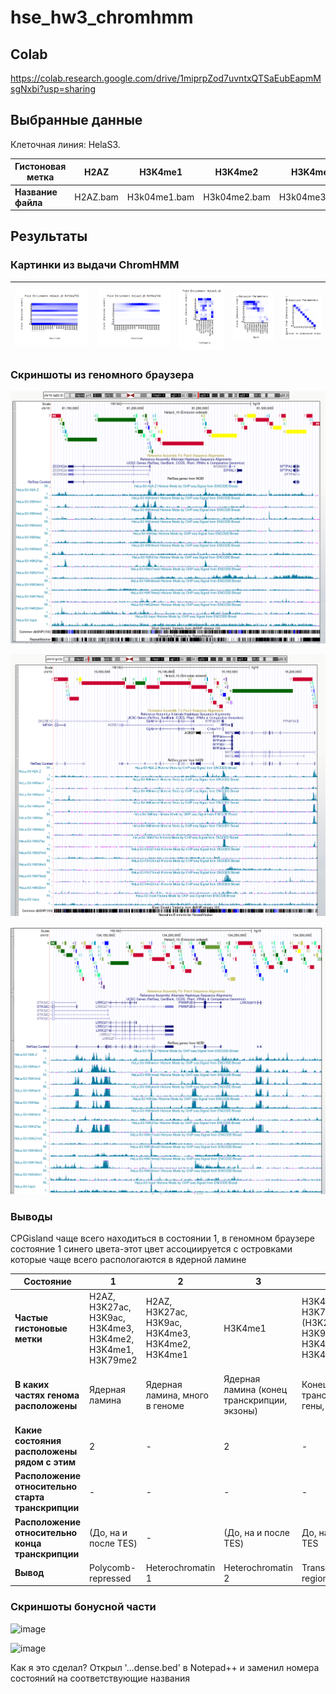 # hse_hw3_chromhmm

## Colab

https://colab.research.google.com/drive/1miprpZod7uvntxQTSaEubEapmMsgNxbi?usp=sharing

## Выбранные данные

Клеточная линия: HelaS3.

| **Гистоновая метка** | H2AZ | H3K4me1 | H3K4me2 | H3K4me3 | H3K9ac | H3K9me3 | H3K27ac | H3K27me3 | H3K36me3 | H3K79me2 | H4K20me1 | Контроль |
| ------------- | ------------- |--------------------| -- | -- | -- | -- | -- | -- | -- | -- | -- | -- |
| **Название файла** | H2AZ.bam | H3k04me1.bam | H3k04me2.bam | H3k04me3.bam | H3k09ac.bam | H3k09me3.bam | H3k27ac.bam | H3k27me3.bam | H3k36me3.bam | H3k79me2.bam | H4k20me1.bam | ControlStdAlnRep1.bam |


## Результаты

### Картинки из выдачи ChromHMM

| ![image](https://github.com/shaggy99999/hse_hw3_chromhmm/blob/main/results%2010/Helas3_10_RefSeqTES_neighborhood%20(1).png) | ![image](https://github.com/shaggy99999/hse_hw3_chromhmm/blob/main/results%2010/Helas3_10_RefSeqTSS_neighborhood.png) | ![image](https://github.com/shaggy99999/hse_hw3_chromhmm/blob/main/results%2010/Helas3_10_overlap.png) | ![image](https://github.com/shaggy99999/hse_hw3_chromhmm/blob/main/results%2010/emissions_10.png) | ![image](https://github.com/shaggy99999/hse_hw3_chromhmm/blob/main/results%2010/transitions_10.png) |
| ------------- | ------------- |--------------------| -- | -- |

### Скриншоты из геномного браузера

![image](https://github.com/shaggy99999/hse_hw3_chromhmm/blob/main/images/2022-03-24_16-10-09.png)

![image](https://github.com/shaggy99999/hse_hw3_chromhmm/blob/main/images/2022-03-24_16-45-21.png)

![image](https://github.com/shaggy99999/hse_hw3_chromhmm/blob/main/images/2022-03-24_16-46-44.png)

### Выводы
CPGisland чаще всего находиться в состоянии 1, в геномном браузере состояние 1 синего цвета-этот цвет ассоциируется с островками которые чаще всего распологаются в ядерной ламине

| **Состояние** | 1 | 2 | 3 | 4 | 5 | 6 | 7 | 8 | 9 | 10 |
| ------------- | ------------- |--------------------| -- | -- | -- | -- | -- | -- | -- | -- |
| **Частые гистоновые метки** | H2AZ, H3K27ac, H3K9ac, H3K4me3, H3K4me2, H3K4me1, H3K79me2 | H2AZ, H3K27ac, H3K9ac, H3K4me3, H3K4me2, H3K4me1 | H3K4me1 | H3K4me2, H3K79me2 (H3K27ac, H3K9ac, H3K4me3, H3K4me1) | H3K79me2 (H3K4me1, H4K20me1, H3K36me3) | H3K79me2,  H4K20me1, H3K36me3 | H4K20me1 | H2AZ, H4K20me1, H3K9me3 (H3K9ac, H3K79m2, H3K27me3) | H4K20me1, H3K27me3 | H3K36me3, H3K79me2, H4K20me1 | 
| **В каких частях генома расположены** | Ядерная ламина | Ядерная ламина, много в геноме | Ядерная ламина (конец транскрипции, экзоны) | Конец транскрипции, гены, экзоны | Гены (конец транскрипции, экзоны) | Гены, конец транскрипции (экзоны) | Ядерная ламина, конец транскрипции | Примерно равное распределение по всем категориям | CpG, экзоны, старт транскрипции | Конец транскрипции, гены, экзоны |
| **Какие состояния расположены рядом с этим** | 2 | - | 2 | - | 4, 6 | 5, 10, 4 | 2, 8 | 7, 9, 2, 1 | 8, 10 | 6, 9 |
| **Расположение относительно старта транскрипции** | - | - | - | - | - | (до и после TSS) | (до TSS) | На TSS (до TSS) | На TSS и по обе стороны | (До) и после TSS |
| **Расположение относительно конца транскрипции** | (До, на и после TES) | - | (До, на и после TES) | До, на и после TES | (До и на TES) | (До, на и после TES) | (После TES) | (До, на и после TES) | До (на и после TES) | До, на (и после TES) |
| **Вывод** | Polycomb-repressed | Heterochromatin 1 | Heterochromatin 2 | Transcribed region 1 | Transcribed region 2 | Transcribed region/Enhancer | Enhancer | Enhancer 2 | Active promoter | Weak promoter |

### Скриншоты бонусной части

![image](https://user-images.githubusercontent.com/93095449/158068403-294baec3-965b-4b3c-bca6-cdae5fb7a17d.png)

![image](https://user-images.githubusercontent.com/93095449/158068444-f36b9d8d-570a-4b2d-bbbf-122964768219.png)

Как я это сделал? Открыл '...dense.bed' в Notepad++ и заменил номера состояний на соответствующие названия 

